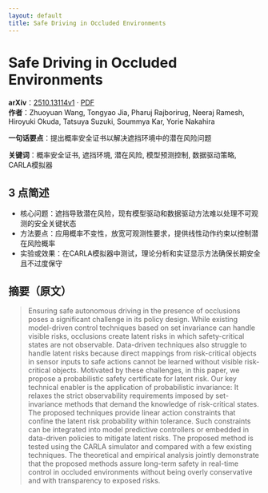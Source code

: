 ```yaml
---
layout: default
title: Safe Driving in Occluded Environments
---
```


# Safe Driving in Occluded Environments
**arXiv**：[2510.13114v1](https://arxiv.org/abs/2510.13114) · [PDF](https://arxiv.org/pdf/2510.13114.pdf)  
**作者**：Zhuoyuan Wang, Tongyao Jia, Pharuj Rajborirug, Neeraj Ramesh, Hiroyuki Okuda, Tatsuya Suzuki, Soummya Kar, Yorie Nakahira  

**一句话要点**：提出概率安全证书以解决遮挡环境中的潜在风险问题

**关键词**：概率安全证书, 遮挡环境, 潜在风险, 模型预测控制, 数据驱动策略, CARLA模拟器

## 3 点简述
- 核心问题：遮挡导致潜在风险，现有模型驱动和数据驱动方法难以处理不可观测的安全关键状态
- 方法要点：应用概率不变性，放宽可观测性要求，提供线性动作约束以控制潜在风险概率
- 实验或效果：在CARLA模拟器中测试，理论分析和实证显示方法确保长期安全且不过度保守

## 摘要（原文）

> Ensuring safe autonomous driving in the presence of occlusions poses a
> significant challenge in its policy design. While existing model-driven control
> techniques based on set invariance can handle visible risks, occlusions create
> latent risks in which safety-critical states are not observable. Data-driven
> techniques also struggle to handle latent risks because direct mappings from
> risk-critical objects in sensor inputs to safe actions cannot be learned
> without visible risk-critical objects. Motivated by these challenges, in this
> paper, we propose a probabilistic safety certificate for latent risk. Our key
> technical enabler is the application of probabilistic invariance: It relaxes
> the strict observability requirements imposed by set-invariance methods that
> demand the knowledge of risk-critical states. The proposed techniques provide
> linear action constraints that confine the latent risk probability within
> tolerance. Such constraints can be integrated into model predictive controllers
> or embedded in data-driven policies to mitigate latent risks. The proposed
> method is tested using the CARLA simulator and compared with a few existing
> techniques. The theoretical and empirical analysis jointly demonstrate that the
> proposed methods assure long-term safety in real-time control in occluded
> environments without being overly conservative and with transparency to exposed
> risks.

